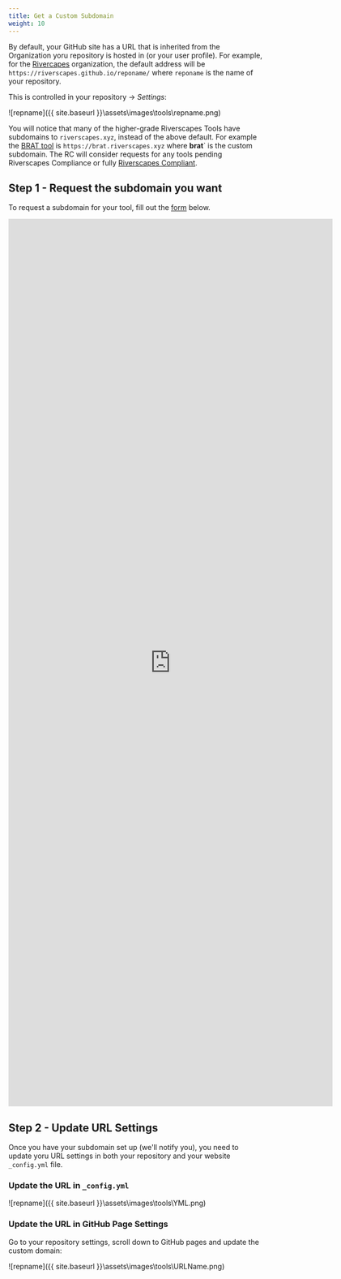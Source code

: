```yaml
---
title: Get a Custom Subdomain
weight: 10
---
```


By default, your GitHub site has a URL that is inherited from the Organization yoru repository is hosted in (or your user profile). For example, for the [Rivercapes](https://github.com/Riverscapes) organization, the default address will be `https://riverscapes.github.io/reponame/` where `reponame` is the name of your repository.

This is controlled in your repository → *Settings*:

![repname]({{ site.baseurl }}\assets\images\tools\repname.png)



You will notice that many of the higher-grade Riverscapes Tools have subdomains to `riverscapes.xyz`, instead of the above default. For example the [BRAT tool](https://brat.riverscapes.xyz) is `https://brat.riverscapes.xyz` where **brat**` is the custom subdomain. The RC will consider requests for any tools pending Riverscapes Compliance or fully [Riverscapes Compliant](https://riverscapes.xyz/Tools/#riverscapes-compliant-tools). 

## Step 1 - Request the subdomain you want
To request a subdomain for your tool, fill out the [form](https://forms.gle/H7jRGuf2QmypXkxN9) below.

<div class="responsive-embed">
<iframe src="https://docs.google.com/forms/d/e/1FAIpQLSdhqMRZDfkNHI1aN2fRf8Fa_1qhez0jEGzR_pcHsKPzj68T8w/viewform?embedded=true" width="640" height="1751" frameborder="0" marginheight="0" marginwidth="0">Loading…</iframe>
</div>

## Step 2 - Update URL Settings

Once you have your subdomain set up (we'll notify you), you need to update yoru URL settings in both your repository and your website `_config.yml` file. 



### Update the URL in `_config.yml`

![repname]({{ site.baseurl }}\assets\images\tools\YML.png)
### Update the URL in GitHub Page Settings
Go to your repository settings, scroll down to GitHub pages and update the custom domain:

![repname]({{ site.baseurl }}\assets\images\tools\URLName.png)
